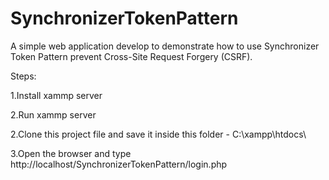 # SynchronizerTokenPattern

A simple web application develop to demonstrate how to use Synchronizer Token Pattern prevent Cross-Site Request Forgery (CSRF).

Steps:

1.Install xammp server

2.Run xammp server

2.Clone this project file and save it inside this folder - C:\\xampp\\htdocs\\

3.Open the browser and type http://localhost/SynchronizerTokenPattern/login.php

